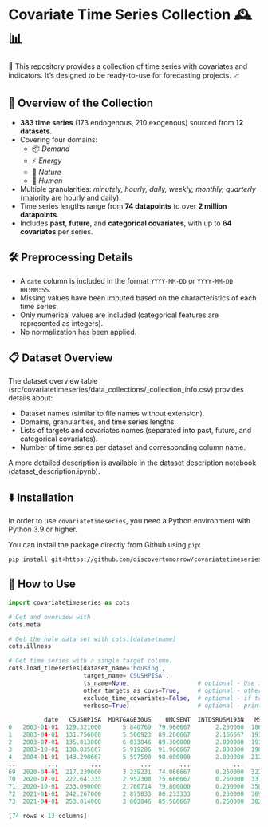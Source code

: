 # Covariate Time Series Collection 🕰️📊

:rocket: This repository provides a collection of time series with covariates and indicators. It’s designed to be ready-to-use for forecasting projects. :chart_with_upwards_trend:

## 🌟 Overview of the Collection

- **383 time series** (173 endogenous, 210 exogenous) sourced from **12 datasets**.  
- Covering four domains:  
  - 📦 *Demand*  
  - ⚡ *Energy*  
  - 🌿 *Nature*  
  - 👫 *Human*  
- Multiple granularities: *minutely, hourly, daily, weekly, monthly, quarterly* (majority are hourly and daily).  
- Time series lengths range from **74 datapoints** to over **2 million datapoints**.  
- Includes **past**, **future**, and **categorical covariates**, with up to **64 covariates** per series.  

## 🛠️ Preprocessing Details
 
- A `date` column is included in the format `YYYY-MM-DD` or `YYYY-MM-DD HH:MM:SS`.  
- Missing values have been imputed based on the characteristics of each time series.  
- Only numerical values are included (categorical features are represented as integers).  
- No normalization has been applied.  

## 📋 Dataset Overview  

The  dataset overview table (src/covariatetimeseries/data_collections/_collection_info.csv) provides details about:  
- Dataset names (similar to file names without extension).  
- Domains, granularities, and time series lengths.  
- Lists of targets and covariates names (separated into past, future, and categorical covariates).  
- Number of time series per dataset and corresponding column name. 

A more detailed description is available in the dataset description notebook (dataset_description.ipynb).

## ⬇️ Installation

In order to use `covariatetimeseries`, you need a Python environment with Python 3.9 or higher.

You can install the package directly from Github using `pip`:

```bash
pip install git+https://github.com/discovertomorrow/covariatetimeseries.git
```

## 📂 How to Use

```python
import covariatetimeseries as cots

# Get and overview with
cots.meta

# Get the hole data set with cots.[datasetname]
cots.illness

# Get time series with a single target column.               
cots.load_timeseries(dataset_name='housing',
                     target_name='CSUSHPISA',
                     ts_name=None,                   # optional - Use if there are multiple time series with the same target column, ex. target_name='sales', ts_name="item_1"
                     other_targets_as_covs=True,     # optional - other targets were returned as past covariates
                     exclude_time_covariates=False,  # optional - if true covariates like weekday were excluded
                     verbose=True)                   # optional - prints a summary of the dataset and different covariates

          date   CSUSHPISA  MORTGAGE30US    UMCSENT  INTDSRUSM193N   MSPUS        GDP    MSACSR       PERMIT    TLRESCONS  EVACANTUSQ176N  quarter  year
0   2003-01-01  129.321000      5.840769  79.966667       2.250000  186000  11174.129  4.200000  1806.333333  421328.6667           14908        1  2003
1   2003-04-01  131.756000      5.506923  89.266667       2.166667  191800  11312.766  3.833333  1837.666667  429308.6667           15244        2  2003
2   2003-07-01  135.013000      6.033846  89.300000       2.000000  191900  11566.669  3.633333  1937.333333  458890.0000           15614        3  2003
3   2003-10-01  138.835667      5.919286  91.966667       2.000000  198800  11772.234  3.966667  1972.333333  491437.3333           15654        4  2003
4   2004-01-01  143.298667      5.597500  98.000000       2.000000  212700  11923.447  3.700000  1994.666667  506856.3333           15895        1  2004
..         ...         ...           ...        ...            ...     ...        ...       ...          ...          ...             ...      ...   ...
69  2020-04-01  217.239000      3.239231  74.066667       0.250000  322600  19636.731  5.300000  1210.666667  603744.6667           13876        2  2020
70  2020-07-01  222.641333      2.952308  75.666667       0.250000  337500  21362.428  3.400000  1577.666667  646601.6667           14249        3  2020
71  2020-10-01  233.090000      2.760714  79.800000       0.250000  358700  21704.706  3.866667  1698.333333  707944.3333           15446        4  2020
72  2021-01-01  242.267000      2.875833  80.233333       0.250000  369800  22313.850  4.333333  1765.666667  753515.6667           15602        1  2021
73  2021-04-01  253.814000      3.003846  85.566667       0.250000  382600  23046.934  5.300000  1679.333333  795501.3333           15658        2  2021

[74 rows x 13 columns]

```

